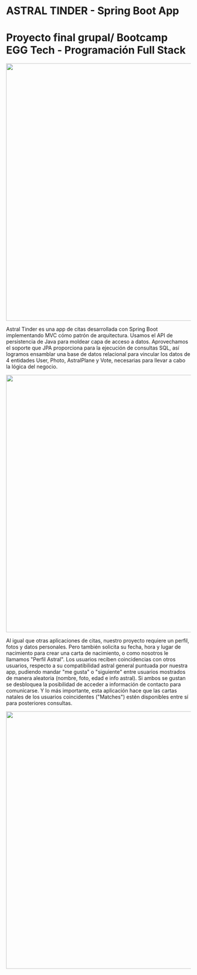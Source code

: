 # ASTRAL TINDER - Spring Boot App 

# Proyecto final grupal/ Bootcamp EGG Tech - Programación Full Stack
<img src=https://user-images.githubusercontent.com/102770961/179436417-f4a82e85-a4fe-4231-91b2-dd24f0723a00.png width="700">

Astral Tinder es una app de citas desarrollada con Spring Boot implementando MVC cómo patrón de arquitectura.
Usamos el API de persistencia de Java para moldear capa de acceso a datos. Aprovechamos el soporte que JPA proporciona para la ejecución de consultas SQL, así logramos ensamblar una base de datos relacional para vincular los datos de 4 entidades User, Photo, AstralPlane y Vote, necesarias para llevar a cabo la lógica del negocio.

<img src=https://user-images.githubusercontent.com/102770961/179436193-43e9b36f-842d-41cb-adf0-52e933d5bf7b.png width="700">


Al igual que otras aplicaciones de citas, nuestro proyecto requiere un perfil, fotos y datos personales.  Pero también solicita su fecha, hora y lugar de nacimiento para crear una carta de nacimiento, o como nosotros le llamamos "Perfil Astral".
Los usuarios reciben coincidencias con otros usuarios, respecto a su compatibilidad astral general puntuada por nuestra app, pudiendo mandar "me gusta" o "siguiente" entre usuarios mostrados de manera aleatoria (nombre, foto, edad e info astral). Si ambos se gustan se desbloquea la posibilidad de acceder a información de contacto para comunicarse. Y lo más importante, esta aplicación hace que las cartas natales de los usuarios coincidentes ("Matches") estén disponibles entre sí para posteriores consultas.

<img src=https://user-images.githubusercontent.com/102770961/179436446-d5a5ed65-b682-47a0-8c32-54b7c7f3b85c.png width="700">


